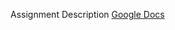Assignment Description
<a href="https://docs.google.com/document/d/1Ead5J93GQX5WrY9-aurQpcn5RDm_obY5l-ApiLoYYR4/edit?usp=sharing">Google Docs</a>
